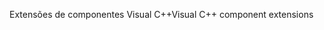 <span data-ttu-id="ad48e-101">Extensões de componentes Visual C++</span><span class="sxs-lookup"><span data-stu-id="ad48e-101">Visual C++ component extensions</span></span>